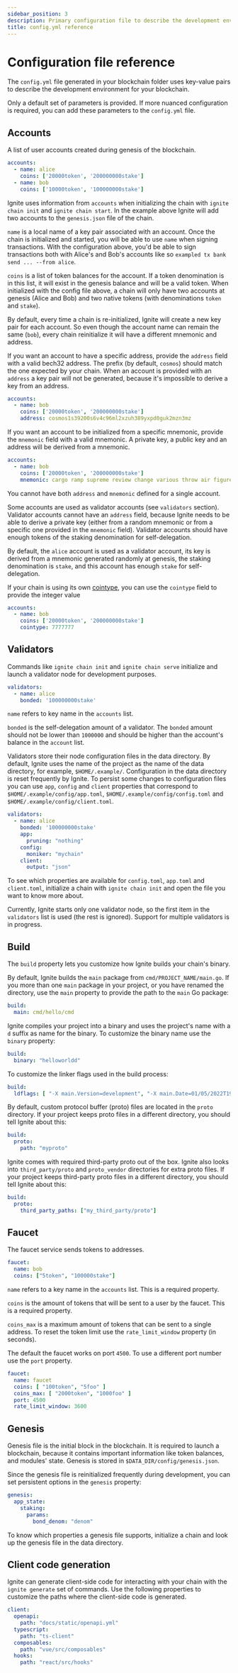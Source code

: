 ```yaml
---
sidebar_position: 3
description: Primary configuration file to describe the development environment for your blockchain.
title: config.yml reference
---
```


# Configuration file reference

The `config.yml` file generated in your blockchain folder uses key-value pairs to describe the development environment
for your blockchain.

Only a default set of parameters is provided. If more nuanced configuration is required, you can add these parameters to
the `config.yml` file.

## Accounts

A list of user accounts created during genesis of the blockchain.

```yml
accounts:
  - name: alice
    coins: ['20000token', '200000000stake']
  - name: bob
    coins: ['10000token', '100000000stake']
```

Ignite uses information from `accounts` when initializing the chain with `ignite chain init` and `ignite chain start`. In the example above Ignite will add two accounts to the `genesis.json` file of the chain.

`name` is a local name of a key pair associated with an account. Once the chain is initialized and started, you will be able to use `name` when signing transactions. With the configuration above, you'd be able to sign transactions both with Alice's and Bob's accounts like so `exampled tx bank send ... --from alice`.

`coins` is a list of token balances for the account. If a token denomination is in this list, it will exist in the genesis balance and will be a valid token. When initialized with the config file above, a chain will only have two accounts at genesis (Alice and Bob) and two native tokens (with denominations `token` and `stake`).

By default, every time a chain is re-initialized, Ignite will create a new key pair for each account. So even though the account name can remain the same (`bob`), every chain reinitialize it will have a different mnemonic and address.

If you want an account to have a specific address, provide the `address` field with a valid bech32 address. The prefix (by default, `cosmos`) should match the one expected by your chain. When an account is provided with an `address` a key pair will not be generated, because it's impossible to derive a key from an address.

```yml
accounts:
  - name: bob
    coins: ['20000token', '200000000stake']
    address: cosmos1s39200s6v4c96ml2xzuh389yxpd0guk2mzn3mz
```

If you want an account to be initialized from a specific mnemonic, provide the `mnemonic` field with a valid mnemonic. A private key, a public key and an address will be derived from a mnemonic.

```yml
accounts:
  - name: bob
    coins: ['20000token', '200000000stake']
    mnemonic: cargo ramp supreme review change various throw air figure humble soft steel slam pole betray inhale already dentist enough away office apple sample glue
```

You cannot have both `address` and `mnemonic` defined for a single account.

Some accounts are used as validator accounts (see `validators` section). Validator accounts cannot have an `address` field, because Ignite needs to be able to derive a private key (either from a random mnemonic or from a specific one provided in the `mnemonic` field). Validator accounts should have enough tokens of the staking denomination for self-delegation.

By default, the `alice` account is used as a validator account, its key is derived from a mnemonic generated randomly at genesis, the staking denomination is `stake`, and this account has enough `stake` for self-delegation.

If your chain is using its own [cointype](https://github.com/satoshilabs/slips/blob/master/slip-0044.md), you can use the `cointype` field to provide the integer value

```yml
accounts:
  - name: bob
    coins: ['20000token', '200000000stake']
    cointype: 7777777
```

## Validators

Commands like `ignite chain init` and `ignite chain serve` initialize and launch a validator node for development purposes.

```yml
validators:
  - name: alice
    bonded: '100000000stake'
```

`name` refers to key name in the `accounts` list.

`bonded` is the self-delegation amount of a validator. The `bonded` amount should not be lower than `1000000` and should be higher than the account's balance in the `account` list.

Validators store their node configuration files in the data directory. By default, Ignite uses the name of the project as the name of the data directory, for example, `$HOME/.example/`. Configuration in the data directory is reset frequently by Ignite. To persist some changes to configuration files you can use `app`, `config` and `client` properties that correspond to `$HOME/.example/config/app.toml`, `$HOME/.example/config/config.toml` and `$HOME/.example/config/client.toml`.

```yml
validators:
  - name: alice
    bonded: '100000000stake'
    app:
      pruning: "nothing"
    config:
      moniker: "mychain"
    client:
      output: "json"
```

To see which properties are available for `config.toml`, `app.toml` and `client.toml`, initialize a chain with `ignite chain init` and open the file you want to know more about.

Currently, Ignite starts only one validator node, so the first item in the `validators` list is used (the rest is ignored). Support for multiple validators is in progress.

## Build

The `build` property lets you customize how Ignite builds your chain's binary.

By default, Ignite builds the `main` package from `cmd/PROJECT_NAME/main.go`. If you more than one `main` package in your project, or you have renamed the directory, use the `main` property to provide the path to the `main` Go package:

```yml
build:
  main: cmd/hello/cmd
```

Ignite compiles your project into a binary and uses the project's name with a `d` suffix as name for the binary. To customize the binary name use the `binary` property:

```yml
build:
  binary: "helloworldd"
```

To customize the linker flags used in the build process:

```yml
build:
  ldflags: [ "-X main.Version=development", "-X main.Date=01/05/2022T19:54" ]
```

By default, custom protocol buffer (proto) files are located in the `proto` directory. If your project keeps proto files in a different directory, you should tell Ignite about this:

```yml
build:
  proto:
    path: "myproto"
```

Ignite comes with required third-party proto out of the box. Ignite also looks into `third_party/proto` and `proto_vendor` directories for extra proto files. If your project keeps third-party proto files in a different directory, you should tell Ignite about this:

```yml
build:
  proto:
    third_party_paths: ["my_third_party/proto"]
```

## Faucet

The faucet service sends tokens to addresses.

```yml
faucet:
  name: bob
  coins: ["5token", "100000stake"]
```

`name` refers to a key name in the `accounts` list. This is a required property.

`coins` is the amount of tokens that will be sent to a user by the faucet. This is a required property.

`coins_max` is a maximum amount of tokens that can be sent to a single address. To reset the token limit use the `rate_limit_window` property (in seconds).

The default the faucet works on port `4500`. To use a different port number use the `port` property.

```yml
faucet:
  name: faucet
  coins: [ "100token", "5foo" ]
  coins_max: [ "2000token", "1000foo" ]
  port: 4500
  rate_limit_window: 3600
```

## Genesis

Genesis file is the initial block in the blockchain. It is required to launch a blockchain, because it contains important information like token balances, and modules' state. Genesis is stored in `$DATA_DIR/config/genesis.json`.

Since the genesis file is reinitialized frequently during development, you can set persistent options in the `genesis` property:

```yml
genesis:
  app_state:
    staking:
      params:
        bond_denom: "denom"
```

To know which properties a genesis file supports, initialize a chain and look up the genesis file in the data directory.

## Client code generation

Ignite can generate client-side code for interacting with your chain with the `ignite generate` set of commands. Use the following properties to customize the paths where the client-side code is generated.

```yml
client:
  openapi:
    path: "docs/static/openapi.yml"
  typescript:
    path: "ts-client"
  composables:
    path: "vue/src/composables"
  hooks:
    path: "react/src/hooks"
```
